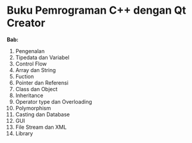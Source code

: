 # Buku Pemrograman C++ dengan Qt Creator


**Bab:**

1. Pengenalan
2. Tipedata dan Variabel
3. Control Flow 
3. Array dan String
4. Fuction
5. Pointer dan Referensi
6. Class dan Object
7. Inheritance
8. Operator type dan Overloading
8. Polymorphism
9. Casting dan Database
10. GUI
11. File Stream dan XML
12. Library
